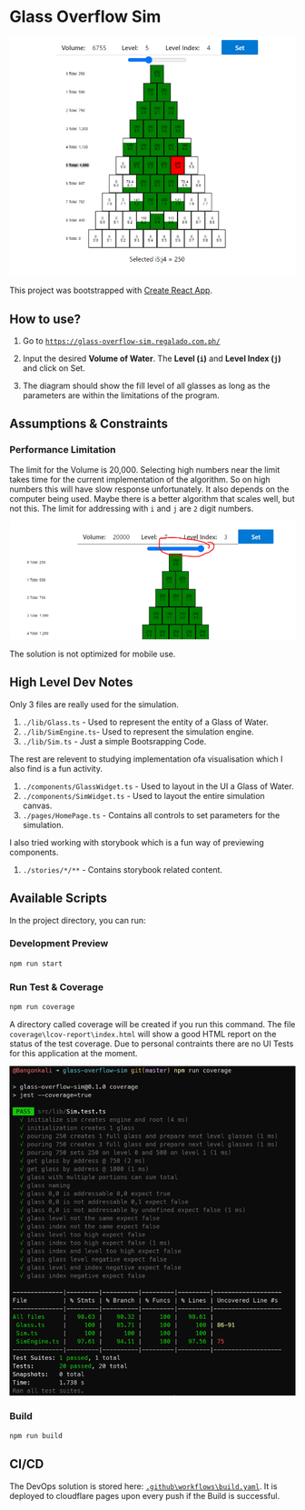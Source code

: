 # Glass Overflow Sim

![Glass Oveflow Sim Banner Image](docs/banner.gif)

This project was bootstrapped with [Create React App](https://github.com/facebook/create-react-app).

## How to use?

1. Go to [`https://glass-overflow-sim.regalado.com.ph/`](https://glass-overflow-sim.regalado.com.ph/)

1. Input the desired **Volume of Water**. The **Level (`i`)** and **Level Index (`j`)** and click on Set.

1. The diagram should show the fill level of all glasses as long as the parameters are within the limitations of the program.

## Assumptions & Constraints

### Performance Limitation

The limit for the Volume is 20,000. Selecting high numbers near the limit takes time for the current implementation of the algorithm. So on high numbers this will have slow response unfortunately. It also depends on the computer being used. Maybe there is a better algorithm that scales well, but not this. The limit for addressing with `i` and `j` are `2` digit numbers.

![Glass Oveflow Sim Banner Image](docs/select-slider.png)

The solution is not optimized for mobile use.

## High Level Dev Notes

Only 3 files are really used for the simulation. 

1. `./lib/Glass.ts` - Used to represent the entity of a Glass of Water.
1. `./lib/SimEngine.ts`- Used to represent the simulation engine.
1. `./lib/Sim.ts` - Just a simple Bootsrapping Code.

The rest are relevent to studying implementation ofa visualisation which I also find is a fun activity.

1. `./components/GlassWidget.ts` - Used to layout in the UI a Glass of Water.
1. `./components/SimWidget.ts` - Used to layout the entire simulation canvas.
1. `./pages/HomePage.ts` - Contains all controls to set parameters for the simulation.

I also tried working with storybook which is a fun way of previewing components.

1. `./stories/*/**` - Contains storybook related content.

## Available Scripts

In the project directory, you can run:

### Development Preview

```bash
npm run start
```

### Run Test & Coverage

```bash
npm run coverage
```

A directory called coverage will be created if you run this command. The file `coverage\lcov-report\index.html` will show a good HTML report on the status of the test coverage. Due to personal contraints there are no UI Tests for this application at the moment.

![Test Coverage Sample](docs/coverage-sample.PNG)

### Build

```bash
npm run build
```

## CI/CD

The DevOps solution is stored here: [`.github\workflows\build.yaml`](https://github.com/bangonkali/glass-overflow-sim/blob/master/.github/workflows/build.yaml). It is deployed to cloudflare pages upon every push if the Build is successful.